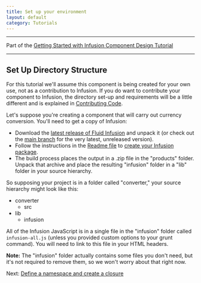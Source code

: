 ```yaml
---
title: Set up your environment
layout: default
category: Tutorials
---
```


---
Part of the [Getting Started with Infusion Component Design Tutorial](GettingStartedWithInfusion.md)

---

## Set Up Directory Structure

For this tutorial we'll assume this component is being created for your own use, not as a contribution to Infusion. If
you do want to contribute your component to Infusion, the directory set-up and requirements will be a little different
and is explained in [Contributing Code](http://wiki.fluidproject.org/display/fluid/Contributing+Code).

Let's suppose you're creating a component that will carry out currency conversion. You'll need to get a copy of
Infusion:

* Download the [latest release of Fluid Infusion](https://github.com/fluid-project/infusion/releases/) and unpack it
  (or check out the [main branch](https://github.com/fluid-project/infusion) for the very latest, unreleased version).
* Follow the instructions in the [Readme file](https://github.com/fluid-project/infusion/blob/main/README.md) to
  [create your Infusion package](https://github.com/fluid-project/infusion/blob/main/README.md#how-do-i-create-an-infusion-package).
* The build process places the output in a .zip file in the "products" folder. Unpack that archive and place the
  resulting "infusion" folder in a "lib" folder in your source hierarchy.

So supposing your project is in a folder called "converter," your source hierarchy might look like this:

* converter
  * src
* lib
  * infusion

All of the Infusion JavaScript is in a single file in the "infusion" folder called ```infusion-all.js``` (unless you
provided custom options to your grunt command). You will need to link to this file in your HTML headers.

<div class="infusion-docs-note">
    <strong>Note:</strong> The "infusion" folder actually contains some files you don't need, but it's not required to
    remove them, so we won't worry about that right now.
</div>

Next: [Define a namespace and create a closure](DefineANamespaceAndCreateAClosure.md)
